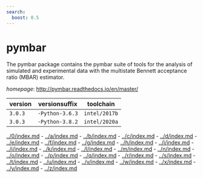 ```yaml
---
search:
  boost: 0.5
---
```

# pymbar

The pymbar package contains the pymbar suite of tools for the analysis of simulated and experimental data with the multistate Bennett acceptance ratio (MBAR) estimator.

*homepage*: <http://pymbar.readthedocs.io/en/master/>

version | versionsuffix | toolchain
--------|---------------|----------
``3.0.3`` | ``-Python-3.6.3`` | ``intel/2017b``
``3.0.3`` | ``-Python-3.8.2`` | ``intel/2020a``

[../0/index.md](0) - [../a/index.md](a) - [../b/index.md](b) - [../c/index.md](c) - [../d/index.md](d) - [../e/index.md](e) - [../f/index.md](f) - [../g/index.md](g) - [../h/index.md](h) - [../i/index.md](i) - [../j/index.md](j) - [../k/index.md](k) - [../l/index.md](l) - [../m/index.md](m) - [../n/index.md](n) - [../o/index.md](o) - [../p/index.md](p) - [../q/index.md](q) - [../r/index.md](r) - [../s/index.md](s) - [../t/index.md](t) - [../u/index.md](u) - [../v/index.md](v) - [../w/index.md](w) - [../x/index.md](x) - [../y/index.md](y) - [../z/index.md](z)


